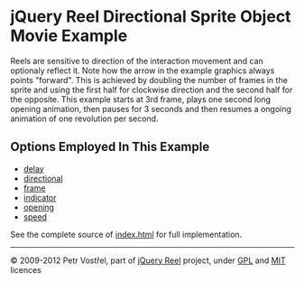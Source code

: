 jQuery Reel Directional Sprite Object Movie Example
===================================================

Reels are sensitive to direction of the interaction movement and can
optionaly reflect it. Note how the arrow in the example graphics always
points "forward". This is achieved by doubling the number of frames in
the sprite and using the first half for clockwise direction and the
second half for the opposite. This example starts at 3rd frame, plays
one second long opening animation, then pauses for 3 seconds and then
resumes a ongoing animation of one revolution per second.


Options Employed In This Example
--------------------------------

- [delay](http://jquery.vostrel.cz/reel#delay)
- [directional](http://jquery.vostrel.cz/reel#directional)
- [frame](http://jquery.vostrel.cz/reel#frame)
- [indicator](http://jquery.vostrel.cz/reel#indicator)
- [opening](http://jquery.vostrel.cz/reel#opening)
- [speed](http://jquery.vostrel.cz/reel#speed)

See the complete source of [index.html](index.html) for full
implementation.

---
&copy; 2009-2012 Petr Vostřel, part of [jQuery Reel][reel] project, under [GPL][GPL] and [MIT][MIT] licences



[reel]:http://jquery.vostrel.cz/reel
[GPL]:http://opensource.org/licenses/GPL-2.0
[MIT]:http://opensource.org/licenses/MIT
